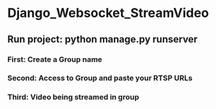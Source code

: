 ﻿# Django_Websocket_StreamVideo
## Run project:  python manage.py runserver
### First: Create a Group name
### Second: Access to Group and paste your RTSP URLs 
### Third: Video being streamed in group 
